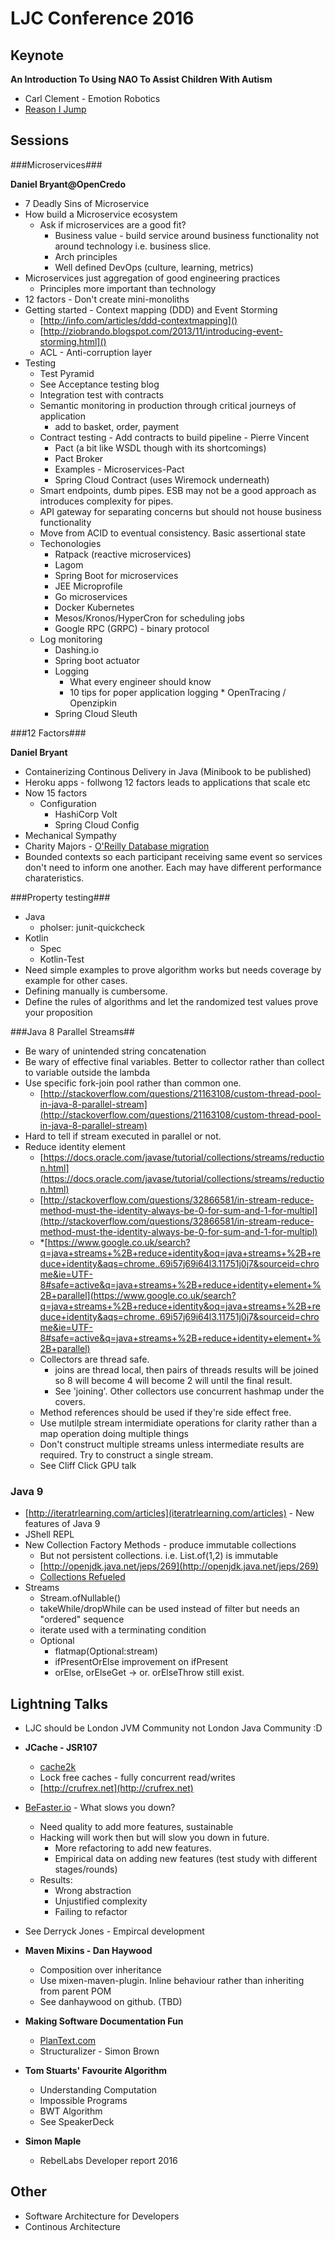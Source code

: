 # LJC Conference 2016

## Keynote


__An Introduction To Using NAO To Assist Children With Autism__

* Carl Clement - Emotion Robotics
* [Reason I Jump](https://www.amazon.co.uk/Reason-Jump-voice-silence-autism/dp/1444776770)

## Sessions


###Microservices###

__Daniel Bryant@OpenCredo__

* 7 Deadly Sins of Microservice
* How build a Microservice ecosystem
	* Ask if microservices are a good fit?  
		* Business value - build service around business functionality not around technology i.e. business slice. 
		* Arch principles
		* Well defined DevOps (culture, learning, metrics)
* Microservices just aggregation of good engineering practices
	* Principles more important than technology 	
* 12 factors - Don't create mini-monoliths
* Getting started - Context mapping (DDD) and Event Storming
	* [http://info.com/articles/ddd-contextmapping]()
	* [http://ziobrando.blogspot.com/2013/11/introducing-event-storming.html]()
	* ACL - Anti-corruption layer
* Testing
	* Test Pyramid 
	* See Acceptance testing blog
	* Integration test with contracts
	* Semantic monitoring in production through critical journeys of application
		* add to basket, order, payment
	* Contract testing  - Add contracts to build pipeline - Pierre Vincent
		* Pact (a bit like WSDL though with its shortcomings)
		* Pact Broker
		* Examples - Microservices-Pact 
		* Spring Cloud Contract (uses Wiremock underneath)
	* Smart endpoints, dumb pipes.  ESB may not be a good approach as introduces complexity for pipes.  
	* API gateway for separating concerns but should not house business functionality
	* 	Move from ACID to eventual consistency. Basic assertional state
	* Techonologies
		* Ratpack (reactive microservices) 
		* Lagom
		* Spring Boot for microservices
		* JEE Microprofile
		* Go microservices  
		* Docker Kubernetes	
		* Mesos/Kronos/HyperCron for scheduling jobs
		* Google RPC (GRPC) - binary protocol
	* Log monitoring
		* Dashing.io
		* Spring boot actuator
		* Logging
			* What every engineer should know
			* 10 tips for poper application logging  		* OpenTracing / Openzipkin
		* Spring Cloud Sleuth


###12 Factors###

__Daniel Bryant__

* Containerizing Continous Delivery in Java (Minibook to be published)
* Heroku apps - follwong 12 factors leads to applications that scale etc
* Now 15 factors
	* Configuration 
		* HashiCorp Volt
		* Spring Cloud Config
* Mechanical Sympathy
* Charity Majors - [O'Reilly Database migration](http://shop.oreilly.com/product/0636920039761.do)
* Bounded contexts so each participant receiving same event so services don't need to inform one another. Each may have different performance charateristics. 

###Property testing###

* Java
	* pholser: junit-quickcheck
* Kotlin  
	* Spec
	* Kotlin-Test
* Need simple examples to prove algorithm works but needs coverage by example for other cases.  
* Defining manually is cumbersome. 
* Define the rules of algorithms and let the randomized test values prove your proposition

###Java 8 Parallel Streams##

* Be wary of unintended string concatenation
* Be wary of effective final variables.  Better to collector rather than collect to variable outside the lambda
* Use specific fork-join pool rather than common one. 
	* [http://stackoverflow.com/questions/21163108/custom-thread-pool-in-java-8-parallel-stream](http://stackoverflow.com/questions/21163108/custom-thread-pool-in-java-8-parallel-stream)
* Hard to tell if stream executed in parallel or not.
* Reduce identity element
	* [https://docs.oracle.com/javase/tutorial/collections/streams/reduction.html](https://docs.oracle.com/javase/tutorial/collections/streams/reduction.html)
	* [http://stackoverflow.com/questions/32866581/in-stream-reduce-method-must-the-identity-always-be-0-for-sum-and-1-for-multipl](http://stackoverflow.com/questions/32866581/in-stream-reduce-method-must-the-identity-always-be-0-for-sum-and-1-for-multipl)
	* *[https://www.google.co.uk/search?q=java+streams+%2B+reduce+identity&oq=java+streams+%2B+reduce+identity&aqs=chrome..69i57j69i64l3.11751j0j7&sourceid=chrome&ie=UTF-8#safe=active&q=java+streams+%2B+reduce+identity+element+%2B+parallel](https://www.google.co.uk/search?q=java+streams+%2B+reduce+identity&oq=java+streams+%2B+reduce+identity&aqs=chrome..69i57j69i64l3.11751j0j7&sourceid=chrome&ie=UTF-8#safe=active&q=java+streams+%2B+reduce+identity+element+%2B+parallel)
	* Collectors are thread safe.
		* joins are thread local, then pairs of threads results will be joined so 8 will become 4 will become 2 will until the final result.
		* See 'joining'.  Other collectors use concurrent hashmap under the covers. 
	* Method references should be used if they're side effect free. 
	* Use mutilple stream intermidiate operations for clarity rather than a map operation doing multiple things
	* Don't construct multiple streams unless intermediate results are required. Try to construct a single stream.
	* See Cliff Click GPU talk 		

### Java 9 ###
* [http://iteratrlearning.com/articles](iteratrlearning.com/articles) - New features of Java 9
* JShell REPL
* New Collection Factory Methods  - produce immutable collections
	* But not persistent collections.   i.e. List.of(1,2) is immutable 
	* [http://openjdk.java.net/jeps/269](http://openjdk.java.net/jeps/269)
	* [Collections Refueled](https://www.youtube.com/watch?v=LgR9ByD1dEw)	
* Streams
	*   Stream.ofNullable()
	*   takeWhile/dropWhile can be used instead of filter but needs an "ordered" sequence
	*   iterate used with a terminating condition
	*   Optional
		* flatmap(Optional:stream) 
		* ifPresentOrElse improvement on ifPresent
		* orElse, orElseGet -> or.  orElseThrow still exist.    		

## Lightning Talks

* LJC should be London JVM Community not London Java Community :D
* __JCache - JSR107__
	* [cache2k](http://cache2k.org) 
	* Lock free caches - fully concurrent read/writes
	* [http://crufrex.net](http://crufrex.net)
* [BeFaster.io](BeFaster.io) - What slows you down?
	* Need quality to add more features, sustainable 
	* Hacking will work then but will slow you down in future. 
		* More refactoring to add new features.
		* Empirical data on adding new features (test study with different stages/rounds)
	*  Results:
		* Wrong abstraction
		* Unjustified complexity
		* Failing to refactor  	 

* See Derryck Jones - Empircal development 


* __Maven Mixins - Dan Haywood__
	*  Composition over inheritance
	*  Use mixen-maven-plugin.  Inline behaviour rather than inheriting from parent POM
	*  See danhaywood on github.  (TBD)

* __Making Software Documentation Fun__
	* 	[PlanText.com](PlanText.com)
	*  Structuralizer - Simon Brown

* __Tom Stuarts' Favourite Algorithm__
	* Understanding Computation
	* Impossible Programs
	* BWT Algorithm
	* See SpeakerDeck 

* __Simon Maple__
	*  RebelLabs Developer report 2016 	

## Other

- Software Architecture for Developers
- Continous Architecture
